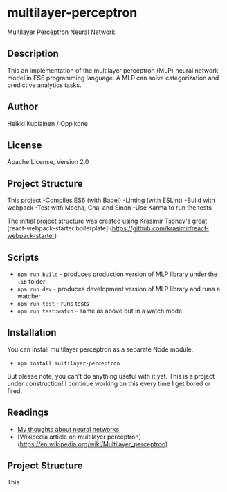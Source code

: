 # multilayer-perceptron
Multilayer Perceptron Neural Network

## Description
This an implementation of the multilayer perceptron (MLP) neural network model in ES6 programming language. 
A MLP can solve categorization and predictive analytics tasks.

## Author
Heikki Kupiainen / Oppikone

## License
Apache License, Version 2.0

## Project Structure

This project
-Compiles ES6 (with Babel)
-Linting (with ESLint)
-Build with webpack
-Test with Mocha, Chai and Sinon
-Use Karma to run the tests

The initial project structure was created using Krasimir Tsonev's great [react-webpack-starter boilerplate]!(https://github.com/krasimir/react-webpack-starter)

## Scripts

* `npm run build` - produces production version of MLP library under the `lib` folder
* `npm run dev` - produces development version of MLP library and runs a watcher
* `npm run test` - runs tests
* `npm run test:watch` - same as above but in a watch mode

## Installation

You can install multilayer perceptron as a separate Node module:

* `npm install multilayer-perceptron`

But please note, you can't do anything useful with it yet. This is a project under construction! I continue working on this
every time I get bored or fired.

## Readings

* [My thoughts about neural networks](http://www.oppikone.fi/blog/object-oriented-neural-network-in-javascript.html)
* [Wikipedia article on multilayer perceptron] (https://en.wikipedia.org/wiki/Multilayer_perceptron)

## Project Structure

This 
